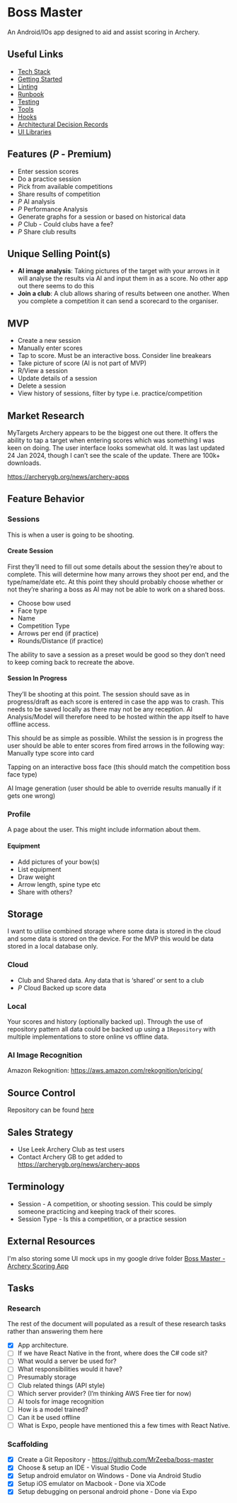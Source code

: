 # Boss Master

An Android/IOs app designed to aid and assist scoring in Archery.

## Useful Links

- [Tech Stack](./docs/tech-stack)
- [Getting Started](./docs/getting-started.md)
- [Linting](./docs/linting.md)
- [Runbook](./docs/runbook.md)
- [Testing](./docs/testing.md)
- [Tools](./docs/tools.md)
- [Hooks](./docs/hooks/README.md)
- [Architectural Decision Records](./docs/adr/README.md)
- [UI Libraries](./docs/ui-libraries.md)

## Features (_P_ - Premium)

- Enter session scores
- Do a practice session
- Pick from available competitions
- Share results of competition
- _P_ AI analysis
- _P_ Performance Analysis
- Generate graphs for a session or based on historical data
- _P_ Club - Could clubs have a fee?
- _P_ Share club results

## Unique Selling Point(s)

- **AI image analysis**: Taking pictures of the target with your arrows in it will analyse the results via AI and input them in as a score. No other app out there seems to do this
- **Join a club**: A club allows sharing of results between one another. When you complete a competition it can send a scorecard to the organiser.

## MVP
- Create a new session
- Manually enter scores
- Tap to score. Must be an interactive boss. Consider line breakears
- Take picture of score (AI is not part of MVP)
- R/View a session
- Update details of a session
- Delete a session
- View history of sessions, filter by type i.e. practice/competition

## Market Research

MyTargets Archery appears to be the biggest one out there. It offers the ability to tap a target when entering scores which was something I was keen on doing. The user interface looks somewhat old. It was last updated 24 Jan 2024, though I can’t see the scale of the update. There are 100k+ downloads.

https://archerygb.org/news/archery-apps

## Feature Behavior

### Sessions

This is when a user is going to be shooting.

#### Create Session

First they’ll need to fill out some details about the session they’re about to complete. This will determine how many arrows they shoot per end, and the type/name/date etc. At this point they should probably choose whether or not they’re sharing a boss as AI may not be able to work on a shared boss.

- Choose bow used
- Face type
- Name
- Competition Type
- Arrows per end (if practice)
- Rounds/Distance (if practice)

The ability to save a session as a preset would be good so they don’t need to keep coming back to recreate the above.

#### Session In Progress

They’ll be shooting at this point. The session should save as in progress/draft as each score is entered in case the app was to crash. This needs to be saved locally as there may not be any reception. AI Analysis/Model will therefore need to be hosted within the app itself to have offline access.

This should be as simple as possible. Whilst the session is in progress the user should be able to enter scores from fired arrows in the following way:
Manually type score into card

Tapping on an interactive boss face (this should match the competition boss face type)

AI Image generation (user should be able to override results manually if it gets one wrong)

### Profile

A page about the user. This might include information about them.

#### Equipment

- Add pictures of your bow(s)
- List equipment
- Draw weight
- Arrow length, spine type etc
- Share with others?

## Storage

I want to utilise combined storage where some data is stored in the cloud and some data is stored on the device. For the MVP this would be data stored in a local database only.

### Cloud

- Club and Shared data. Any data that is ‘shared’ or sent to a club
- _P_ Cloud Backed up score data

### Local

Your scores and history (optionally backed up). Through the use of repository pattern all data could be backed up using a `IRepository` with multiple implementations to store online vs offline data.

### AI Image Recognition

Amazon Rekognition: https://aws.amazon.com/rekognition/pricing/

## Source Control

Repository can be found [here](https://github.com/MrZeeba/boss-master)

## Sales Strategy

- Use Leek Archery Club as test users
- Contact Archery GB to get added to https://archerygb.org/news/archery-apps

## Terminology

- Session - A competition, or shooting session. This could be simply someone practicing and keeping track of their scores.
- Session Type - Is this a competition, or a practice session

## External Resources

I'm also storing some UI mock ups in my google drive folder [Boss Master - Archery Scoring App](https://drive.google.com/drive/folders/1xHw_5s4eEELYp4uWopVTb6TwpZSKrL81)

## Tasks

### Research

The rest of the document will populated as a result of these research tasks rather than answering them here

- [X] App architecture.
- [ ] If we have React Native in the front, where does the C# code sit?
- [ ] What would a server be used for?
- [ ] What responsibilities would it have?
- [ ] Presumably storage
- [ ] Club related things (API style)
- [ ] Which server provider? (I’m thinking AWS Free tier for now)
- [ ] AI tools for image recognition
- [ ] How is a model trained?
- [ ] Can it be used offline
- [ ] What is Expo, people have mentioned this a few times with React Native.

### Scaffolding

- [x] Create a Git Repository - https://github.com/MrZeeba/boss-master
- [X] Choose & setup an IDE - Visual Studio Code
- [X] Setup android emulator on Windows - Done via Android Studio
- [X] Setup iOS emulator on Macbook - Done via XCode
- [X] Setup debugging on personal android phone - Done via Expo
